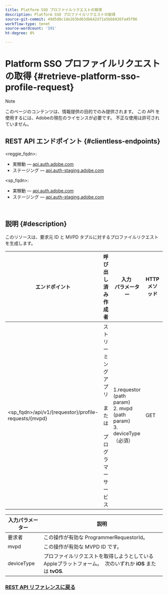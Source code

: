 ```yaml
---
title: Platform SSO プロファイルリクエストの取得
description: Platform SSO プロファイルリクエストの取得
source-git-commit: 49d5d8c1de263bd63db642d71a5bbb926fa45f96
workflow-type: tm+mt
source-wordcount: '191'
ht-degree: 0%

---
```



# Platform SSO プロファイルリクエストの取得 {#retrieve-platform-sso-profile-request}

>[!NOTE]
>
>このページのコンテンツは、情報提供の目的でのみ提供されます。 この API を使用するには、Adobeの現在のライセンスが必要です。 不正な使用は許可されていません。

## REST API エンドポイント {#clientless-endpoints}

&lt;reggie_fqdn>:

* 実稼動 — [api.auth.adobe.com](http://api.auth.adobe.com/)
* ステージング — [api.auth-staging.adobe.com](http://api.auth-staging.adobe.com/)

&lt;sp_fqdn>:

* 実稼動 — [api.auth.adobe.com](http://api.auth.adobe.com/)
* ステージング — [api.auth-staging.adobe.com](http://api.auth-staging.adobe.com/)

</br>

## 説明 {#description}

このリソースは、要求元 ID と MVPD タプルに対するプロファイルリクエストを生成します。


| エンドポイント | 呼び出し済み  </br>作成者 | 入力   </br>パラメーター | HTTP  </br>メソッド | 応答 | HTTP  </br>応答 |
| --- | --- | --- | --- | --- | --- |
| &lt;sp_fqdn>/api/v1/{requestor}/profile-requests/{mvpd} | ストリーミングアプリ</br></br>または</br></br>プログラマーサービス | 1.requestor (path param)</br>2. mvpd (path param)</br>3. deviceType（必須） | GET | 実際のペイロードはクライアントアプリケーションに対して不透明なので、応答 Content-Type は application/octet-stream になります。</br></br>応答は、アプリケーションによって Platform に転送される必要があります</br></br>プロファイル SSO を取得するための SSO エンジン。 | 200 — 成功   </br>400 — 無効なリクエスト |


| 入力パラメーター | 説明 |
| --------------- | -------------------------------------------------------------------------------------------------------- |
| 要求者 | この操作が有効な ProgrammerRequestorId。 |
| mvpd | この操作が有効な MVPD ID です。 |
| deviceType | プロファイルリクエストを取得しようとしているAppleプラットフォーム。  次のいずれか **iOS** または **tvOS**. |

### [REST API リファレンスに戻る](http://tve.helpdocsonline.com/rest-api-reference)
